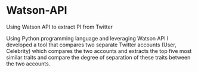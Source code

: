 # Watson-API
Using Watson API to extract PI from Twitter

Using Python programming language and leveraging Watson API I developed a tool that compares two separate Twitter accounts (User, Celebrity) which compares the two accounts and extracts the top five most similar traits and compare the degree of separation of these traits between the two accounts. 
